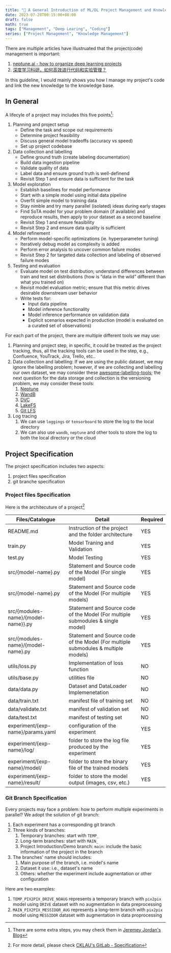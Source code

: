 ```yaml
---
title: "🤔 A General Introduction of ML/DL Project Management and Knowledge Management - Project Management"
date: 2023-07-28T00:15:00+08:00
draft: false
math: true
tags: ["Management", "Deep Learing", "Coding"]
series: ["Project Management", "Knowledge Management"]
---
```


There are multiple articles have illustruated that the project(code) management is important:
1. [neptune.ai - how to organize deep learning projects](https://neptune.ai/blog/how-to-organize-deep-learning-projects-best-practices)
2. [深度学习科研，如何高效进行代码和实验管理？](https://www.zhihu.com/question/269707221/answer/350542551)

In this guideline, I would mainly shows you how I manage my project's code and link the new knowledge to the knowledge base.

## In General

A lifecyle of a project may includes this five points[^1]:
1. Planning and project setup
    * Define the task and scope out requirements
    * Determine project feasibility
    * Discuss general model tradeoffs (accuracy vs speed)
    * Set up project codebase
2. Data collection and labelling
    * Define ground truth (create labeling documentation)
    * Build data ingestion pipeline
    * Validate quality of data
    * Label data and ensure ground truth is well-definend
    * Revisit Step 1 and ensure data is sufficient for the task
3. Model exploration
    * Establish baselines for model performance
    * Start with a simple model using initial data pipeline
    * Overfit simple model to training data
    * Stay nimble and try many parallel (isolated) ideas during early stages
    * Find SoTA model for your problem domain (if available) and reproduce results, then apply to your dataset as a second baseline
    * Revisit Step 1 and ensure feasibility
    * Revisit Step 2 and ensure data quality is sufficient
4. Model refinement
    * Perform model-specific optimizations (ie. hyperparameter tuning)
    * Iteratively debug model as complexity is added
    * Perform error analysis to uncover common failure modes
    * Revisit Step 2 for targeted data collection and labeling of observed failure modes
5. Testing and evaluation
    * Evaluate model on test distribution; understand differences between train and test set distributions (how is “data in the wild” different than what you trained on)
    * Revisit model evaluation metric; ensure that this metric drives desirable downstream user behavior
    * Write tests for:
        * Input data pipeline
        * Model inference functionality
        * Model inference performance on validation data
        * Explicit scenarios expected in production (model is evaluated on a curated set of observations)

For each part of the project, there are multiple different tools we may use:
1. Planning and project step, in specific, it could be treated as the project tracking, thus, all the tracking tools can be used in the step, e.g., Confluence, YouTrack, Jira, Trello, etc..
2. Data collection and labelling: If we are using the public dataset, we may ignore the labelling problem; however, if we are collecting and labelling our own dataset, we may consider these [awesome-labelling-tools](https://github.com/HumanSignal/awesome-data-labeling); the next question for the data storage and collection is the versioning problem, we may consider these tools:
    1. [Neptune](https://neptune.ai/)
    2. [WandB](https://wandb.ai/)
    3. [DVC](https://dvc.org/)
    4. [LakeFS](https://lakefs.io/)
    5. [Git LFS](https://git-lfs.com/)
3. Log tracing
    1. We can use `loggings` or `tensorboard` to store the log to the local directory
    2. We can also use `wandb`, `neptune` and other tools to store the log to both the local directory or the cloud

## Project Specification

The project specification includes two aspects:
1. project files specification
2. git branche specification

### Project files Specification

Here is the architecuture of a project[^2]

|  Files/Catalogue   |  Detail   | Required  |
|--------------|---------|---------|
| README.md     | Instruction of the project and the folder architecture | YES |
| train.py      | Model Traning and Validation | YES |
| test.py       | Model Testing | YES |
| src/{model-name}.py | Statement and Source code of the Model (For single model) | YES |
| src/{model-name}.py | Statement and Source code of the Model (For multiple models) | YES |
| src/{modules-name}/{model-name}}.py | Statement and Source code of the Model (For multiple submodules & single model) | YES |
| src/{modules-name}/{model-name}.py | Statement and Source code of the Model (For multiple submodules & multiple models) | YES |
| utils/loss.py | Implementation of loss function | NO |
| utils/base.py | utilities file | NO |
| data/data.py | Dataset and DataLoader Implemenetation | NO |
| data/train.txt | manifest file of training set | NO |
| data/validate.txt   | manifest of validation set | NO |
| data/test.txt   | manifest of testing set | NO |
| experiment/{exp-name}/params.yaml | configuration of the experiment | YES |
| experiment/{exp-name}/log/ | folder to store the log file produced by the experiment | YES |
| experiment/{exp-name}/model/ | folder to store the binary file of the trained models  | YES |
| experiment/{exp-name}/result/ | folder to store the model output (images, csv, etc.) | YES |

### Git Branch Specification

Every projects may face a problem: how to perform multiple experiments in parallel? We adopt the solution of git branch:
1. Each experiment has a corresponding git branch
2. Three kinds of branches: 
    1. Temporary branches: start with `TEMP_`
    2. Long-term branches: start with `MAIN_`
    3. Project Introduction/Demo branch: `main`: include the basic information of the project in the branch
3. The branches' name should includes:
    1. Main purpose of the branch, i.e. model's name
    2. Dataset it use: i.e., dataset's name
    3. Others: whether the experiment include augmentation or other configuration

Here are two examples:
1. `TEMP_PIX2PIX_DRIVE_NOAUG` represents a temporary branch with `pix2pix` model using `DRIVE` dataset with no augmentation in data preprocessing
2. `MAIN_PIX2PIX_MESSIDOR_AUG` represents a long-term branch with `pix2pix` model using `MESSIDOR` dataset with augmentation in  data proprocessing

[^1]: There are some extra steps, you may check them in [Jeremey Jordan's Blog](https://www.jeremyjordan.me/ml-projects-guide/)
[^2]: For more detail, please check [CKLAU's GitLab - Specification](https://git.cklau.cc/terenceliu/specification/)